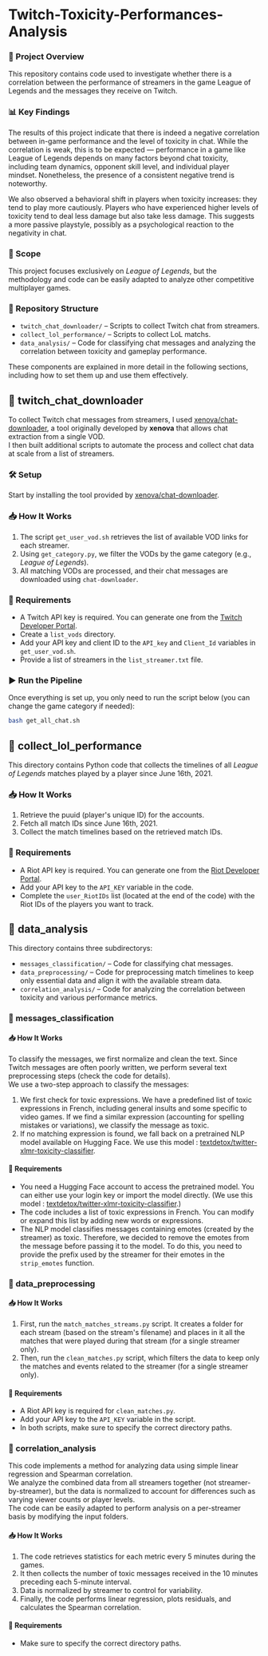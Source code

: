 # Twitch-Toxicity-Performances-Analysis

### 📌 Project Overview

This repository contains code used to investigate whether there is a correlation between the performance of streamers in the game League of Legends and the messages they receive on Twitch.

### 📊 Key Findings

The results of this project indicate that there is indeed a negative correlation between in-game performance and the level of toxicity in chat. While the correlation is weak, this is to be expected — performance in a game like League of Legends depends on many factors beyond chat toxicity, including team dynamics, opponent skill level, and individual player mindset. Nonetheless, the presence of a consistent negative trend is noteworthy.

We also observed a behavioral shift in players when toxicity increases: they tend to play more cautiously. Players who have experienced higher levels of toxicity tend to deal less damage but also take less damage. This suggests a more passive playstyle, possibly as a psychological reaction to the negativity in chat.

### 🎯 Scope

This project focuses exclusively on *League of Legends*, but the methodology and code can be easily adapted to analyze other competitive multiplayer games.

### 📁 Repository Structure

- `twitch_chat_downloader/` – Scripts to collect Twitch chat from streamers.
- `collect_lol_performance/` – Scripts to collect LoL matchs.
- `data_analysis/` – Code for classifying chat messages and analyzing the correlation between toxicity and gameplay performance.


These components are explained in more detail in the following sections, including how to set them up and use them effectively.

## 📂 twitch_chat_downloader

To collect Twitch chat messages from streamers, I used [xenova/chat-downloader](https://github.com/xenova/chat-downloader), a tool originally developed by **xenova** that allows chat extraction from a single VOD.  
I then built additional scripts to automate the process and collect chat data at scale from a list of streamers.

### 🛠️ Setup

Start by installing the tool provided by [xenova/chat-downloader](https://github.com/xenova/chat-downloader).

### 📥 How It Works

1. The script `get_user_vod.sh` retrieves the list of available VOD links for each streamer.
2. Using `get_category.py`, we filter the VODs by the game category (e.g., *League of Legends*).
3. All matching VODs are processed, and their chat messages are downloaded using `chat-downloader`.

### 🔑 Requirements

- A Twitch API key is required. You can generate one from the [Twitch Developer Portal](https://dev.twitch.tv/docs/api/).
- Create a `list_vods` directory.
- Add your API key and client ID to the `API_key` and `Client_Id` variables in `get_user_vod.sh`.
- Provide a list of streamers in the `list_streamer.txt` file.

### ▶️ Run the Pipeline

Once everything is set up, you only need to run the script below (you can change the game category if needed):

```bash
bash get_all_chat.sh
```

## 📂 collect_lol_performance

This directory contains Python code that collects the timelines of all *League of Legends* matches played by a player since June 16th, 2021.

### 📥 How It Works

1. Retrieve the puuid (player's unique ID) for the accounts.
2. Fetch all match IDs since June 16th, 2021.
3. Collect the match timelines based on the retrieved match IDs.

### 🔑 Requirements

- A Riot API key is required. You can generate one from the [Riot Developer Portal](https://developer.riotgames.com).
- Add your API key to the `API_KEY` variable in the code.
- Complete the `user_RiotIDs` list (located at the end of the code) with the Riot IDs of the players you want to track.

## 📂 data_analysis

This directory contains three subdirectorys:

- `messages_classification/` – Code for classifying chat messages.
- `data_preprocessing/` – Code for preprocessing match timelines to keep only essential data and align it with the available stream data.
- `correlation_analysis/` – Code for analyzing the correlation between toxicity and various performance metrics.

### 📂 messages_classification

#### 📥 How It Works

To classify the messages, we first normalize and clean the text. Since Twitch messages are often poorly written, we perform several text preprocessing steps (check the code for details).  
We use a two-step approach to classify the messages:
1. We first check for toxic expressions. We have a predefined list of toxic expressions in French, including general insults and some specific to video games. If we find a similar expression (accounting for spelling mistakes or variations), we classify the message as toxic.
2. If no matching expression is found, we fall back on a pretrained NLP model available on Hugging Face. We use this model : [textdetox/twitter-xlmr-toxicity-classifier](https://huggingface.co/textdetox/twitter-xlmr-toxicity-classifier).

#### 🔑 Requirements

- You need a Hugging Face account to access the pretrained model. You can either use your login key or import the model directly. (We use this model : [textdetox/twitter-xlmr-toxicity-classifier](https://huggingface.co/textdetox/twitter-xlmr-toxicity-classifier).)
- The code includes a list of toxic expressions in French. You can modify or expand this list by adding new words or expressions.
- The NLP model classifies messages containing emotes (created by the streamer) as toxic. Therefore, we decided to remove the emotes from the message before passing it to the model. To do this, you need to provide the prefix used by the streamer for their emotes in the `strip_emotes` function.

### 📂 data_preprocessing

#### 📥 How It Works

1. First, run the `match_matches_streams.py` script. It creates a folder for each stream (based on the stream's filename) and places in it all the matches that were played during that stream (for a single streamer only).
2. Then, run the `clean_matches.py` script, which filters the data to keep only the matches and events related to the streamer (for a single streamer only).

#### 🔑 Requirements

- A Riot API key is required for `clean_matches.py`.
- Add your API key to the `API_KEY` variable in the script.
- In both scripts, make sure to specify the correct directory paths.

### 📂 correlation_analysis

This code implements a method for analyzing data using simple linear regression and Spearman correlation.  
We analyze the combined data from all streamers together (not streamer-by-streamer), but the data is normalized to account for differences such as varying viewer counts or player levels.  
The code can be easily adapted to perform analysis on a per-streamer basis by modifying the input folders.

#### 📥 How It Works

1. The code retrieves statistics for each metric every 5 minutes during the games.
2. It then collects the number of toxic messages received in the 10 minutes preceding each 5-minute interval.
3. Data is normalized by streamer to control for variability.
4. Finally, the code performs linear regression, plots residuals, and calculates the Spearman correlation.

#### 🔑 Requirements

- Make sure to specify the correct directory paths.


